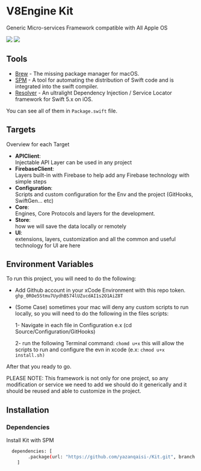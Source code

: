 
# V8Engine Kit

Generic Micro-services Framework compatible with All Apple OS

<p align="justify">
    <img src="https://img.shields.io/badge/Swift-6-orange.svg" />
    <img src="https://img.shields.io/badge/Platforms-iOS%20%7C%20watchOS-blue.svg?style=flat" />
</p>

## Tools
- [Brew](https://github.com/Homebrew/brew) - The missing package manager for macOS.
- [SPM](https://swift.org/package-manager) - A tool for automating the distribution of Swift code and is integrated into the swift compiler.
- [Resolver](https://github.com/hmlongco/Resolver) - An ultralight Dependency Injection / Service Locator framework for Swift 5.x on iOS.

You can see all of them in `Package.swift` file.

## Targets

Overview for each Target

- **APIClient**: <br />
    Injectable API Layer can be used in any project
- **FirebaseClient**: <br />
    Layers built-in with Firebase to help add any Firebase technology with simple steps
- **Configuration**: <br />
    Scripts and custom configuration for the Env and the project (GitHooks, SwiftGen... etc)
- **Core**: <br />
    Engines, Core Protocols and layers for the development.
- **Store**: <br />
    how we will save the data locally or remotely
- **UI**: <br />
    extensions, layers, customization and all the common and useful technology for UI are here


## Environment Variables

To run this project, you will need to do the following:

- Add Github account in your xCode Environment with this repo token.
`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`


- (Some Case) sometimes your mac will deny any custom scripts to run locally, so you will need to do the following in the files scripts:
    
    1- Navigate in each file in  Configuration e.x (cd Source/Configuration/GitHooks)
    
    2- run the following Terminal command: `chomd u+x` this will allow the scripts to run and configure the evn in xcode (e.x: `chmod u+x install.sh)`

After that you ready to go.

PLEASE NOTE: This framework is not only for one project, so any modification or service we need to add we should do it generically and it should be reused and able to customize in the project.

## Installation

### Dependencies

Install Kit with SPM

```bash
  dependencies: [
        .package(url: "https://github.com/yazanqaisi-/Kit.git", branch: "main")
    ]
```
    
